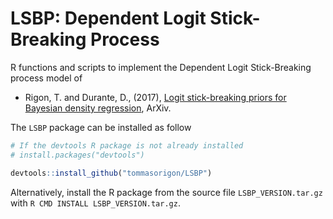 # LSBP: Dependent Logit Stick-Breaking Process

R functions and scripts to implement the Dependent Logit Stick-Breaking process model of

* Rigon, T. and Durante, D., (2017), [Logit stick-breaking priors for Bayesian density regression](https://arxiv.org/abs/1701.02969), ArXiv.

The `LSBP` package can be installed as follow

```R
# If the devtools R package is not already installed
# install.packages("devtools")

devtools::install_github("tommasorigon/LSBP")
```

Alternatively, install the R package from the source file `LSBP_VERSION.tar.gz` with `R CMD INSTALL LSBP_VERSION.tar.gz`. 